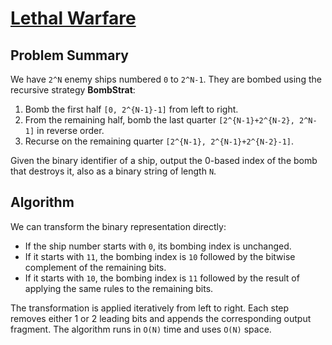 # [Lethal Warfare](https://www.spoj.com/problems/LWAR/)

## Problem Summary
We have `2^N` enemy ships numbered `0` to `2^N-1`. They are bombed using the recursive strategy **BombStrat**:

1. Bomb the first half `[0, 2^{N-1}-1]` from left to right.
2. From the remaining half, bomb the last quarter `[2^{N-1}+2^{N-2}, 2^N-1]` in reverse order.
3. Recurse on the remaining quarter `[2^{N-1}, 2^{N-1}+2^{N-2}-1]`.

Given the binary identifier of a ship, output the 0-based index of the bomb that destroys it, also as a binary string of length `N`.

## Algorithm
We can transform the binary representation directly:

- If the ship number starts with `0`, its bombing index is unchanged.
- If it starts with `11`, the bombing index is `10` followed by the bitwise complement of the remaining bits.
- If it starts with `10`, the bombing index is `11` followed by the result of applying the same rules to the remaining bits.

The transformation is applied iteratively from left to right. Each step removes either 1 or 2 leading bits and appends the corresponding output fragment. The algorithm runs in `O(N)` time and uses `O(N)` space.
